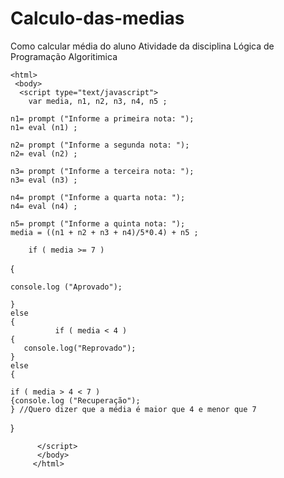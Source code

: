 # Calculo-das-medias
Como calcular média do aluno
Atividade da disciplina Lógica de Programação Algoritimica





    <html>
     <body>
      <script type="text/javascript">
        var media, n1, n2, n3, n4, n5 ;

    n1= prompt ("Informe a primeira nota: ");
    n1= eval (n1) ;

    n2= prompt ("Informe a segunda nota: ");
    n2= eval (n2) ; 

    n3= prompt ("Informe a terceira nota: "); 
    n3= eval (n3) ;
    
    n4= prompt ("Informe a quarta nota: ");
    n4= eval (n4) ;
    
    n5= prompt ("Informe a quinta nota: ");
    media = ((n1 + n2 + n3 + n4)/5*0.4) + n5 ; 

        if ( media >= 7 ) 
 {            
   
    console.log ("Aprovado");

    } 
    else 
    { 
              if ( media < 4 ) 
    {
       console.log("Reprovado");
    }
    else 
    {
    
    if ( media > 4 < 7 ) 
    {console.log ("Recuperação");
    } //Quero dizer que a média é maior que 4 e menor que 7
}
          
          </script>
          </body>
         </html>
